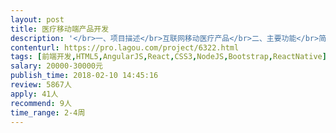 ```yaml
---                
layout: post       
title: 医疗移动端产品开发           
description: '</br>一、项目描述</br>互联网移动医疗产品</br>二、主要功能</br>简单功能的前端界面开发，病人和医生问诊对话界面</br>三、参考产品</br>丁香医生或春雨医生 的微信端功能</br>四、人员要求</br>1个或2个</br>'     
contenturl: https://pro.lagou.com/project/6322.html      
tags: [前端开发,HTML5,AngularJS,React,CSS3,NodeJS,Bootstrap,ReactNative]            
salary: 20000-30000元          
publish_time: 2018-02-10 14:45:16         
review: 5867人                   
apply: 41人                   
recommend: 9人                   
time_range: 2-4周              
---                 
```


